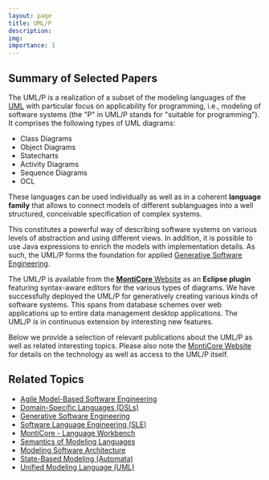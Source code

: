 ```yaml
---
layout: page
title: UML/P
description: 
img: 
importance: 1
---
```


## Summary of Selected Papers
The UML/P is a realization of a subset of the modeling languages of the [UML](/topics/Unified-Modeling-Language) with particular focus on applicability for programming, i.e., modeling of software systems (the "P" in UML/P stands for "suitable for programming"). It comprises the following types of UML diagrams:

- Class Diagrams
- Object Diagrams
- Statecharts
- Activity Diagrams
- Sequence Diagrams
- OCL

These languages can be used individually as well as in a coherent **language family** that allows to connect models of different sublanguages into a well structured, conceivable specification of complex systems.

This constitutes a powerful way of describing software systems on various levels of abstraction and using different views. In addition, it is possible to use Java expressions to enrich the models with implementation details. As such, the UML/P forms the foundation for applied [Generative Software Engineering](/topics/Generative-SE).

The UML/P is available from the [**MontiCore** Website](http://monticore.de/) as an **Eclipse plugin** featuring syntax-aware editors for the various types of diagrams. We have successfully deployed the UML/P for generatively creating various kinds of software systems. This spans from database schemes over web applications up to entire data management desktop applications. The UML/P is in continuous extension by interesting new features.

Below we provide a selection of relevant publications about the UML/P as well as related interesting topics. Please also note the [MontiCore Website](http://monticore.de/) for details on the technology as well as access to the UML/P itself.

## Related Topics
- [Agile Model-Based Software Engineering](/topics/Agile-MBSE)
- [Domain-Specific Languages (DSLs)](/topics/Domain-Specific-Languages)
- [Generative Software Engineering](/topics/Generative-SE)
- [Software Language Engineering (SLE)](/topics/Language-Engineering)
- [MontiCore - Language Workbench](/topics/MontiCore)
- [Semantics of Modeling Languages](/topics/Semantics)
- [Modeling Software Architecture](/topics/Software-Architecture)
- [State-Based Modeling (Automata)](/topics/State-Based-Modeling)
- [Unified Modeling Language (UML)](/topics/Unified-Modeling-Language)